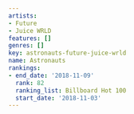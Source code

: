 ```yaml
---
artists:
- Future
- Juice WRLD
features: []
genres: []
key: astronauts-future-juice-wrld
name: Astronauts
rankings:
- end_date: '2018-11-09'
  rank: 82
  ranking_list: Billboard Hot 100
  start_date: '2018-11-03'
---
```


